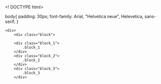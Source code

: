 <! DOCTYPE html>
<html lang="ru">
    
body{
    padding: 30px;
    font-family: Arial, "Helvetica neue", Helevetica, sans-serif;
}
    
    <div>
        <div class="block">
        
        <div class="block_1">
            .block_1
        </div>
        <div class="block_2">
            .block_2
        </div>
        <div class="block_3">
            .block_3
        </div>

<style>
.block-{
    border: 5px-solid-red;
    max-width: 800px;
    margin: 0px auto;
    heght: 800px;
}
.block div{
    line-height: 50px;
    font-size: 18px;
    font-weight: 700;
    text-aligh: cneter;
}
.block_1{
    background-color: #ece89d;
}
.block_2{
    background-color: #5e5373;
    color: #fff;
    position: relative;
    left:10px;
    top:20px;
    right:10px;
    bottom:20px;
}
.block_3{
    blockground: #18b5a4;
}
</style>
</html>
